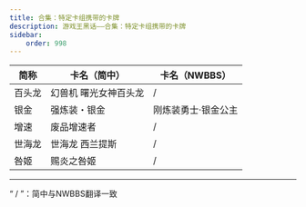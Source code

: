 ```yaml
---
title: 合集：特定卡组携带的卡牌
description: 游戏王黑话——合集：特定卡组携带的卡牌
sidebar:
    order: 998
---
```


|简称|卡名（简中）|卡名（NWBBS）|
|----|----|----|
|百头龙|幻兽机 曙光女神百头龙|/|
|银金|强炼装・银金|刚炼装勇士·银金公主|
|增速|废品增速者|/|
|世海龙|世海龙 西兰提斯|/|
|咎姬|赐炎之咎姬|/|

---
“ / ”：简中与NWBBS翻译一致
